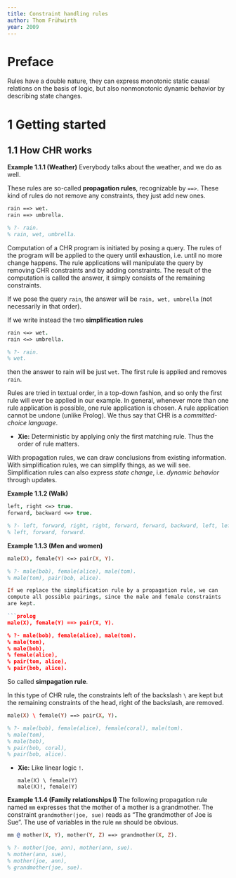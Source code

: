 ```yaml
---
title: Constraint handling rules
author: Thom Frühwirth
year: 2009
---
```


# Preface

Rules have a double nature, they can express monotonic static causal
relations on the basis of logic, but also nonmonotonic dynamic
behavior by describing state changes.

# 1 Getting started

## 1.1 How CHR works

**Example 1.1.1 (Weather)** Everybody talks about the weather, and we
do as well.

These rules are so-called **propagation rules**, recognizable by
`==>`. These kind of rules do not remove any constraints, they just
add new ones.

```prolog
rain ==> wet.
rain ==> umbrella.

% ?- rain.
% rain, wet, umbrella.
```

Computation of a CHR program is initiated by posing a query. The
rules of the program will be applied to the query until exhaustion,
i.e. until no more change happens. The rule applications will
manipulate the query by removing CHR constraints and by adding
constraints. The result of the computation is called the answer, it
simply consists of the remaining constraints.

If we pose the query `rain`, the answer will be `rain, wet, umbrella`
(not necessarily in that order).

If we write instead the two **simplification rules**

```prolog
rain <=> wet.
rain <=> umbrella.

% ?- rain.
% wet.
```

then the answer to rain will be just `wet`.
The first rule is applied and removes `rain`.

Rules are tried in textual order, in a top-down fashion, and so only
the first rule will ever be applied in our example. In general,
whenever more than one rule application is possible, one rule
application is chosen. A rule application cannot be undone (unlike
Prolog). We thus say that CHR is a _committed-choice language_.

- **Xie:** Deterministic by applying only the first matching rule.
  Thus the order of rule matters.

With propagation rules, we can draw conclusions from existing
information. With simplification rules, we can simplify things, as we
will see. Simplification rules can also express _state change_,
i.e. _dynamic behavior_ through updates.

**Example 1.1.2 (Walk)**

```prolog
left, right <=> true.
forward, backward <=> true.

% ?- left, forward, right, right, forward, forward, backward, left, left.
% left, forward, forward.
```

**Example 1.1.3 (Men and women)**

```prolog
male(X), female(Y) <=> pair(X, Y).

% ?- male(bob), female(alice), male(tom).
% male(tom), pair(bob, alice).

If we replace the simplification rule by a propagation rule, we can
compute all possible pairings, since the male and female constraints
are kept.

```prolog
male(X), female(Y) ==> pair(X, Y).

% ?- male(bob), female(alice), male(tom).
% male(tom),
% male(bob),
% female(alice),
% pair(tom, alice),
% pair(bob, alice).
```

So called **simpagation rule**.

In this type of CHR rule, the constraints left of the backslash `\`
are kept but the remaining constraints of the head, right of the
backslash, are removed.

```prolog
male(X) \ female(Y) ==> pair(X, Y).

% ?- male(bob), female(alice), female(coral), male(tom).
% male(tom),
% male(bob),
% pair(bob, coral),
% pair(bob, alice).
```

- **Xie:** Like linear logic `!`.

  ```
  male(X) \ female(Y)
  male(X)!, female(Y)
  ```

**Example 1.1.4 (Family relationships I)** The following propagation
rule named `mm` expresses that the mother of a mother is a
grandmother. The constraint `grandmother(joe, sue)` reads as “The
grandmother of Joe is Sue”.  The use of variables in the rule `mm`
should be obvious.

```prolog
mm @ mother(X, Y), mother(Y, Z) ==> grandmother(X, Z).

% ?- mother(joe, ann), mother(ann, sue).
% mother(ann, sue),
% mother(joe, ann),
% grandmother(joe, sue).
```
